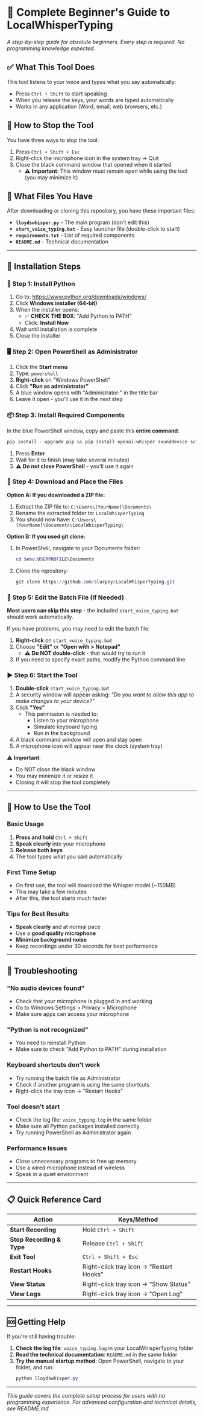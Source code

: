 # 🧠 Complete Beginner's Guide to LocalWhisperTyping
*A step-by-step guide for absolute beginners. Every step is required. No programming knowledge expected.*

## ✅ What This Tool Does

This tool listens to your voice and types what you say automatically:
- Press `Ctrl + Shift` to start speaking
- When you release the keys, your words are typed automatically
- Works in any application (Word, email, web browsers, etc.)

## 🛑 How to Stop the Tool

You have three ways to stop the tool:
1. Press `Ctrl + Shift + Esc`
2. Right-click the microphone icon in the system tray → Quit
3. Close the black command window that opened when it started
   - ⚠️ **Important**: This window must remain open while using the tool (you may minimize it)

## 📁 What Files You Have

After downloading or cloning this repository, you have these important files:

- **`lloydswhisper.py`** - The main program (don't edit this)
- **`start_voice_typing.bat`** - Easy launcher file (double-click to start)
- **`requirements.txt`** - List of required components
- **`README.md`** - Technical documentation

---

## 🚀 Installation Steps

### 🧱 Step 1: Install Python

1. Go to: https://www.python.org/downloads/windows/
2. Click **Windows installer (64-bit)**
3. When the installer opens:
   - ✅ **CHECK THE BOX**: "Add Python to PATH"
   - Click: **Install Now**
4. Wait until installation is complete
5. Close the installer

### 🖥 Step 2: Open PowerShell as Administrator

1. Click the **Start menu**
2. Type: `powershell`
3. **Right-click** on "Windows PowerShell"
4. Click **"Run as administrator"**
5. A blue window opens with "Administrator:" in the title bar
6. Leave it open - you'll use it in the next step

### 📦 Step 3: Install Required Components

In the blue PowerShell window, copy and paste this **entire command**:

```powershell
pip install --upgrade pip && pip install openai-whisper sounddevice scipy numpy keyboard pystray pillow
```

1. Press **Enter**
2. Wait for it to finish (may take several minutes)
3. ⚠️ **Do not close PowerShell** - you'll use it again

### 📂 Step 4: Download and Place the Files

**Option A: If you downloaded a ZIP file:**
1. Extract the ZIP file to: `C:\Users\[YourName]\Documents\`
2. Rename the extracted folder to: `LocalWhisperTyping`
3. You should now have: `C:\Users\[YourName]\Documents\LocalWhisperTyping\`

**Option B: If you used git clone:**
1. In PowerShell, navigate to your Documents folder:
   ```powershell
   cd $env:USERPROFILE\Documents
   ```
2. Clone the repository:
   ```powershell
   git clone https://github.com/slurpey/LocalWhisperTyping.git
   ```

### 📝 Step 5: Edit the Batch File (If Needed)

**Most users can skip this step** - the included `start_voice_typing.bat` should work automatically.

If you have problems, you may need to edit the batch file:

1. **Right-click** on `start_voice_typing.bat`
2. Choose **"Edit"** or **"Open with > Notepad"**
   - ⚠️ **Do NOT double-click** - that would try to run it
3. If you need to specify exact paths, modify the Python command line

### ▶️ Step 6: Start the Tool

1. **Double-click** `start_voice_typing.bat`
2. A security window will appear asking:
   *"Do you want to allow this app to make changes to your device?"*
3. Click **"Yes"**
   - This permission is needed to:
     - Listen to your microphone
     - Simulate keyboard typing
     - Run in the background
4. A black command window will open and stay open
5. A microphone icon will appear near the clock (system tray)

⚠️ **Important**: 
- Do NOT close the black window
- You may minimize it or resize it
- Closing it will stop the tool completely

---

## 🧪 How to Use the Tool

### Basic Usage
1. **Press and hold** `Ctrl + Shift`
2. **Speak clearly** into your microphone
3. **Release both keys**
4. The tool types what you said automatically

### First Time Setup
- On first use, the tool will download the Whisper model (~150MB)
- This may take a few minutes
- After this, the tool starts much faster

### Tips for Best Results
- **Speak clearly** and at normal pace
- Use a **good quality microphone**
- **Minimize background noise**
- Keep recordings under 30 seconds for best performance

---

## 🔧 Troubleshooting

### "No audio devices found"
- Check that your microphone is plugged in and working
- Go to Windows Settings > Privacy > Microphone
- Make sure apps can access your microphone

### "Python is not recognized"
- You need to reinstall Python
- Make sure to check "Add Python to PATH" during installation

### Keyboard shortcuts don't work
- Try running the batch file as Administrator
- Check if another program is using the same shortcuts
- Right-click the tray icon → "Restart Hooks"

### Tool doesn't start
- Check the log file: `voice_typing.log` in the same folder
- Make sure all Python packages installed correctly
- Try running PowerShell as Administrator again

### Performance Issues
- Close unnecessary programs to free up memory
- Use a wired microphone instead of wireless
- Speak in a quiet environment

---

## 📋 Quick Reference Card

| Action | Keys/Method |
|--------|-------------|
| **Start Recording** | Hold `Ctrl + Shift` |
| **Stop Recording & Type** | Release `Ctrl + Shift` |
| **Exit Tool** | `Ctrl + Shift + Esc` |
| **Restart Hooks** | Right-click tray icon → "Restart Hooks" |
| **View Status** | Right-click tray icon → "Show Status" |
| **View Logs** | Right-click tray icon → "Open Log" |

---

## 🆘 Getting Help

If you're still having trouble:

1. **Check the log file**: `voice_typing.log` in your LocalWhisperTyping folder
2. **Read the technical documentation**: `README.md` in the same folder
3. **Try the manual startup method**: Open PowerShell, navigate to your folder, and run:
   ```powershell
   python lloydswhisper.py
   ```

---

*This guide covers the complete setup process for users with no programming experience. For advanced configuration and technical details, see README.md.*
